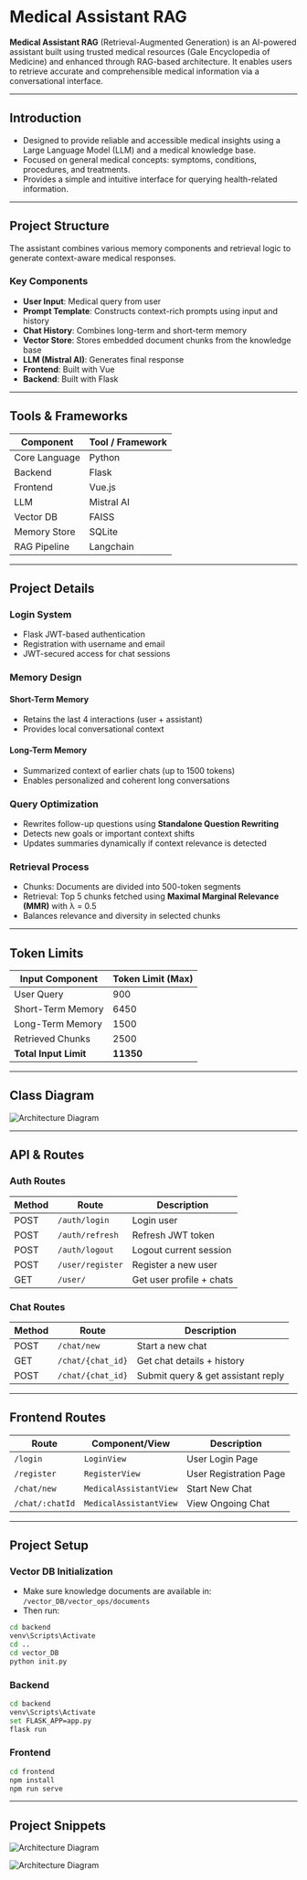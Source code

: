 # Medical Assistant RAG

**Medical Assistant RAG** (Retrieval-Augmented Generation) is an AI-powered assistant built using trusted medical resources (Gale Encyclopedia of Medicine) and enhanced through RAG-based architecture. It enables users to retrieve accurate and comprehensible medical information via a conversational interface.

---

## Introduction

- Designed to provide reliable and accessible medical insights using a Large Language Model (LLM) and a medical knowledge base.
- Focused on general medical concepts: symptoms, conditions, procedures, and treatments.
- Provides a simple and intuitive interface for querying health-related information.

---

## Project Structure

The assistant combines various memory components and retrieval logic to generate context-aware medical responses.

### Key Components

- **User Input**: Medical query from user
- **Prompt Template**: Constructs context-rich prompts using input and history
- **Chat History**: Combines long-term and short-term memory
- **Vector Store**: Stores embedded document chunks from the knowledge base
- **LLM (Mistral AI)**: Generates final response
- **Frontend**: Built with Vue
- **Backend**: Built with Flask

---

## Tools & Frameworks

| Component         | Tool / Framework    |
|------------------|---------------------|
| Core Language     | Python              |
| Backend           | Flask               |
| Frontend          | Vue.js              |
| LLM               | Mistral AI          |
| Vector DB         | FAISS               |
| Memory Store      | SQLite              |
| RAG Pipeline      | Langchain           |

---

## Project Details

### Login System
- Flask JWT-based authentication
- Registration with username and email
- JWT-secured access for chat sessions

### Memory Design

#### Short-Term Memory
- Retains the last 4 interactions (user + assistant)
- Provides local conversational context

#### Long-Term Memory
- Summarized context of earlier chats (up to 1500 tokens)
- Enables personalized and coherent long conversations

### Query Optimization

- Rewrites follow-up questions using **Standalone Question Rewriting**
- Detects new goals or important context shifts
- Updates summaries dynamically if context relevance is detected

### Retrieval Process

- Chunks: Documents are divided into 500-token segments
- Retrieval: Top 5 chunks fetched using **Maximal Marginal Relevance (MMR)** with λ = 0.5
- Balances relevance and diversity in selected chunks

---

## Token Limits

| Input Component         | Token Limit (Max) |
|-------------------------|-------------------|
| User Query              | 900               |
| Short-Term Memory       | 6450              |
| Long-Term Memory        | 1500              |
| Retrieved Chunks        | 2500              |
| **Total Input Limit**   | **11350**         |

---

## Class Diagram

![Architecture Diagram](https://github.com/bsrihan11/Medical-Assistant-RAG/blob/main/images/CLASS_DIAGRAM.jpg)

---

## API & Routes

### Auth Routes

| Method | Route            | Description                  |
|--------|------------------|------------------------------|
| POST   | `/auth/login`    | Login user                   |
| POST   | `/auth/refresh`  | Refresh JWT token            |
| POST   | `/auth/logout`   | Logout current session       |
| POST   | `/user/register` | Register a new user          |
| GET    | `/user/`         | Get user profile + chats     |

### Chat Routes

| Method | Route                     | Description                        |
|--------|---------------------------|------------------------------------|
| POST   | `/chat/new`               | Start a new chat                   |
| GET    | `/chat/{chat_id}`         | Get chat details + history         |
| POST   | `/chat/{chat_id}`         | Submit query & get assistant reply |

---

## Frontend Routes

| Route             | Component/View             | Description             |
|-------------------|----------------------------|-------------------------|
| `/login`          | `LoginView`                | User Login Page         |
| `/register`       | `RegisterView`             | User Registration Page  |
| `/chat/new`       | `MedicalAssistantView`     | Start New Chat          |
| `/chat/:chatId`   | `MedicalAssistantView`     | View Ongoing Chat       |

---

## Project Setup

### Vector DB Initialization

- Make sure knowledge documents are available in: `/vector_DB/vector_ops/documents`
- Then run:

```bash
cd backend
venv\Scripts\Activate
cd ..
cd vector_DB
python init.py
```

### Backend

```bash
cd backend
venv\Scripts\Activate
set FLASK_APP=app.py
flask run
```

### Frontend

```bash
cd frontend
npm install
npm run serve
```

---

## Project Snippets

![Architecture Diagram](https://github.com/bsrihan11/Medical-Assistant-RAG/blob/main/images/RAG_1.png)

![Architecture Diagram](https://github.com/bsrihan11/Medical-Assistant-RAG/blob/main/images/RAG_2.png)
